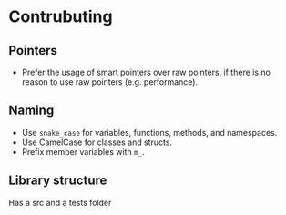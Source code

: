 # Contrubuting

## Pointers

* Prefer the usage of smart pointers over raw pointers, if there is no reason to use raw pointers (e.g. performance).

## Naming

* Use `snake_case` for variables, functions, methods, and namespaces.
* Use CamelCase for classes and structs.
* Prefix member variables with `m_`.

## Library structure

Has a src and a tests folder
